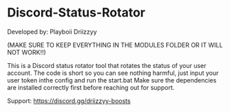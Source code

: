 # Discord-Status-Rotator
Developed by: Playboii Driizzyy

(MAKE SURE TO KEEP EVERYTHING IN THE MODULES FOLDER OR IT WILL NOT WORK!!)

This is a Discord status rotator tool that rotates the status of your user account.
The code is short so you can see nothing harmful, just input your user token inthe config and run the start.bat
Make sure the dependencies are installed correctly first before reaching out for support.

Support: https://discord.gg/driizzyy-boosts
